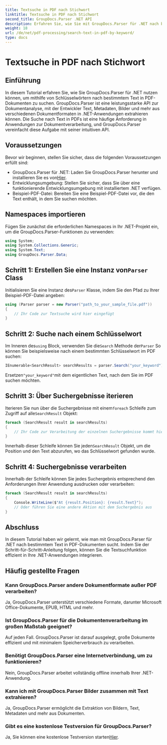 ```yaml
---
title: Textsuche in PDF nach Stichwort
linktitle: Textsuche in PDF nach Stichwort
second_title: GroupDocs.Parser .NET API
description: Erfahren Sie, wie Sie mit GroupDocs.Parser für .NET nach bestimmtem Text in PDF-Dokumenten suchen. Integrieren Sie leistungsstarke Textsuchfunktionen effizient in Ihr .NET.
weight: 18
url: /de/net/pdf-processing/search-text-in-pdf-by-keyword/
type: docs
---
```

# Textsuche in PDF nach Stichwort

## Einführung
In diesem Tutorial erfahren Sie, wie Sie GroupDocs.Parser für .NET nutzen können, um mithilfe von Schlüsselwörtern nach bestimmtem Text in PDF-Dokumenten zu suchen. GroupDocs.Parser ist eine leistungsstarke API zur Dokumentanalyse, mit der Entwickler Text, Metadaten, Bilder und mehr aus verschiedenen Dokumentformaten in .NET-Anwendungen extrahieren können. Die Suche nach Text in PDFs ist eine häufige Anforderung in Anwendungen zur Dokumentverarbeitung, und GroupDocs.Parser vereinfacht diese Aufgabe mit seiner intuitiven API.
## Voraussetzungen
Bevor wir beginnen, stellen Sie sicher, dass die folgenden Voraussetzungen erfüllt sind:
-  GroupDocs.Parser für .NET: Laden Sie GroupDocs.Parser herunter und installieren Sie es von[Hier](https://releases.groupdocs.com/parser/net/).
- Entwicklungsumgebung: Stellen Sie sicher, dass Sie über eine funktionierende Entwicklungsumgebung mit installiertem .NET verfügen.
- Beispiel-PDF-Datei: Bereiten Sie eine Beispiel-PDF-Datei vor, die den Text enthält, in dem Sie suchen möchten.

## Namespaces importieren
Fügen Sie zunächst die erforderlichen Namespaces in Ihr .NET-Projekt ein, um die GroupDocs.Parser-Funktionen zu verwenden:
```csharp
using System;
using System.Collections.Generic;
using System.Text;
using GroupDocs.Parser.Data;
```
##  Schritt 1: Erstellen Sie eine Instanz von`Parser` Class
 Initialisieren Sie eine Instanz des`Parser` Klasse, indem Sie den Pfad zu Ihrer Beispiel-PDF-Datei angeben:
```csharp
using (Parser parser = new Parser("path_to_your_sample_file.pdf"))
{
    // Ihr Code zur Textsuche wird hier eingefügt
}
```
## Schritt 2: Suche nach einem Schlüsselwort
 Im Inneren des`using` Block, verwenden Sie die`Search` Methode der`Parser` So können Sie beispielsweise nach einem bestimmten Schlüsselwort im PDF suchen:
```csharp
IEnumerable<SearchResult> searchResults = parser.Search("your_keyword");
```
 Ersetzen`"your_keyword"`mit dem eigentlichen Text, nach dem Sie im PDF suchen möchten.
## Schritt 3: Über Suchergebnisse iterieren
 Iterieren Sie nun über die Suchergebnisse mit einem`foreach` Schleife zum Zugriff auf alle`SearchResult` Objekt:
```csharp
foreach (SearchResult result in searchResults)
{
    // Ihr Code zur Verarbeitung der einzelnen Suchergebnisse kommt hier hin
}
```
 Innerhalb dieser Schleife können Sie jeden`SearchResult` Objekt, um die Position und den Text abzurufen, wo das Schlüsselwort gefunden wurde.
## Schritt 4: Suchergebnisse verarbeiten
Innerhalb der Schleife können Sie jedes Suchergebnis entsprechend den Anforderungen Ihrer Anwendung ausdrucken oder verarbeiten:
```csharp
foreach (SearchResult result in searchResults)
{
    Console.WriteLine($"At {result.Position}: {result.Text}");
    // Oder führen Sie eine andere Aktion mit dem Suchergebnis aus
}
```

## Abschluss
In diesem Tutorial haben wir gelernt, wie man mit GroupDocs.Parser für .NET nach bestimmtem Text in PDF-Dokumenten sucht. Indem Sie der Schritt-für-Schritt-Anleitung folgen, können Sie die Textsuchfunktion effizient in Ihre .NET-Anwendungen integrieren.

## Häufig gestellte Fragen
### Kann GroupDocs.Parser andere Dokumentformate außer PDF verarbeiten?
Ja, GroupDocs.Parser unterstützt verschiedene Formate, darunter Microsoft Office-Dokumente, EPUB, HTML und mehr.
### Ist GroupDocs.Parser für die Dokumentenverarbeitung im großen Maßstab geeignet?
Auf jeden Fall. GroupDocs.Parser ist darauf ausgelegt, große Dokumente effizient und mit minimalem Speicherverbrauch zu verarbeiten.
### Benötigt GroupDocs.Parser eine Internetverbindung, um zu funktionieren?
Nein, GroupDocs.Parser arbeitet vollständig offline innerhalb Ihrer .NET-Anwendung.
### Kann ich mit GroupDocs.Parser Bilder zusammen mit Text extrahieren?
Ja, GroupDocs.Parser ermöglicht die Extraktion von Bildern, Text, Metadaten und mehr aus Dokumenten.
### Gibt es eine kostenlose Testversion für GroupDocs.Parser?
 Ja, Sie können eine kostenlose Testversion starten[Hier](https://releases.groupdocs.com/).